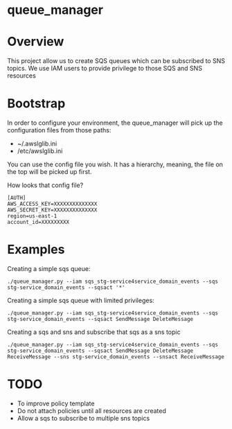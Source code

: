 # queue_manager

Overview
=========
This project allow us to create SQS queues which can be subscribed to SNS topics. We use IAM users to provide
privilege to those SQS and SNS resources


Bootstrap
=========

In order to configure your environment, the queue_manager will pick up the configuration files from those paths:

- ~/.awslglib.ini
- /etc/awslglib.ini

You can use the config file you wish. It has a hierarchy, meaning, the file on the top will be picked up first.


How looks that config file?
```
[AUTH]
AWS_ACCESS_KEY=XXXXXXXXXXXXXX
AWS_SECRET_KEY=XXXXXXXXXXXXXX
region=us-east-1
account_id=XXXXXXXXX
```


Examples
========

Creating a simple sqs queue:
```
./queue_manager.py --iam sqs_stg-service4service_domain_events --sqs stg-service_domain_events --sqsact '*'
```

Creating a simple sqs queue with limited privileges:
```
./queue_manager.py --iam sqs_stg-service4service_domain_events --sqs stg-service_domain_events --sqsact SendMessage DeleteMessage
```

Creating a sqs and sns and subscribe that sqs as a sns topic
```
./queue_manager.py --iam sqs_stg-service4service_domain_events --sqs stg-service_domain_events --sqsact SendMessage DeleteMessage ReceiveMessage --sns stg-service_domain_events --snsact ReceiveMessage
```


TODO
====

- To improve policy template
- Do not attach policies until all resources are created
- Allow a sqs to subscribe to multiple sns topics

